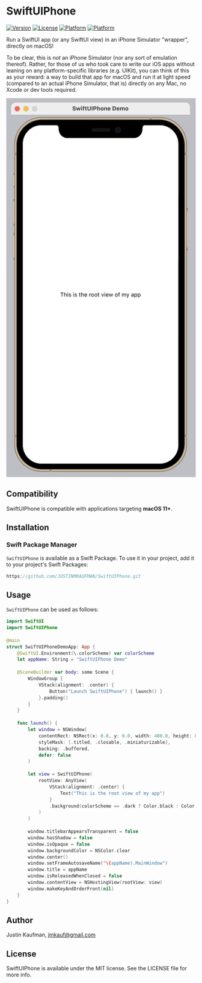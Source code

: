 # SwiftUIPhone

[![Version](https://img.shields.io/badge/spm-v1.0.1-blue)](https://github.com/JUSTINMKAUFMAN/SwiftUIPhone/releases)
[![License](https://img.shields.io/badge/license-MIT-brightgreen)](https://github.com/JUSTINMKAUFMAN/SwiftUIPhone/blob/master/LICENSE)
[![Platform](https://img.shields.io/badge/platform-macOS-orange)](https://github.com/JUSTINMKAUFMAN/SwiftUIPhone)
[![Platform](https://img.shields.io/badge/platform-iOS-green)](https://github.com/JUSTINMKAUFMAN/SwiftUIPhone)

Run a SwiftUI app (or any SwiftUI view) in an iPhone Simulator "wrapper", directly on macOS!

To be clear, this is *not* an iPhone Simulator (nor any sort of emulation thereof). Rather, for those of 
us who took care to write our iOS apps without leaning on any platform-specific libraries (e.g. UIKit),
you can think of this as your reward: a way to build that app for macOS and run it at light speed 
(compared to an actual iPhone Simulator, that is) directly on any Mac, no Xcode or dev tools required.

<p align="center">
    <img src="/SwiftUIPhone.png" />
</p>

## Compatibility

SwiftUIPhone is compatible with applications targeting **macOS 11+**.

## Installation

### Swift Package Manager

`SwiftUIPhone` is available as a Swift Package. To use it in your project, add it to your project's Swift Packages:

```swift
https://github.com/JUSTINMKAUFMAN/SwiftUIPhone.git
```

## Usage

`SwiftUIPhone` can be used as follows:

```swift
import SwiftUI
import SwiftUIPhone

@main
struct SwiftUIPhoneDemoApp: App {
    @SwiftUI.Environment(\.colorScheme) var colorScheme
    let appName: String = "SwiftUIPhone Demo"
    
    @SceneBuilder var body: some Scene {
        WindowGroup {
            VStack(alignment: .center) {
                Button("Launch SwiftUIPhone") { launch() }
            }.padding()
        }
    }
    
    func launch() {
        let window = NSWindow(
            contentRect: NSRect(x: 0.0, y: 0.0, width: 400.0, height: 809.0),
            styleMask: [.titled, .closable, .miniaturizable],
            backing: .buffered,
            defer: false
        )
        
        let view = SwiftUIPhone(
            rootView: AnyView(
                VStack(alignment: .center) {
                    Text("This is the root view of my app")
                }
                .background(colorScheme == .dark ? Color.black : Color.white)
            )
        )
        
        window.titlebarAppearsTransparent = false
        window.hasShadow = false
        window.isOpaque = false
        window.backgroundColor = NSColor.clear
        window.center()
        window.setFrameAutosaveName("\(appName).MainWindow")
        window.title = appName
        window.isReleasedWhenClosed = false
        window.contentView = NSHostingView(rootView: view)
        window.makeKeyAndOrderFront(nil)
    }
}
```

## Author

Justin Kaufman, jmkauf@gmail.com

## License

SwiftUIPhone is available under the MIT license. See the LICENSE file for more info.
